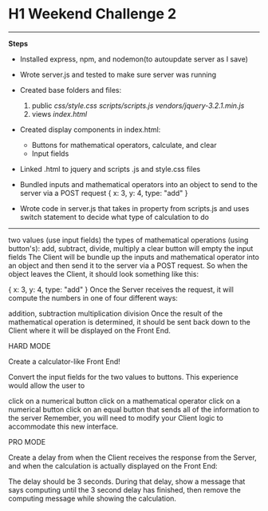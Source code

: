 # H1 Weekend Challenge 2

-------------------------------------------------------------------------------

**Steps**

- Installed express, npm, and nodemon(to autoupdate server as I save)

- Wrote server.js and tested to make sure server was running

- Created base folders and files:
  1. public
    *css/style.css*
    *scripts/scripts.js*
    *vendors/jquery-3.2.1.min.js*
  2. views
    *index.html*

- Created display components in index.html:
  + Buttons for mathematical operators, calculate, and clear
  + Input fields

- Linked .html to jquery and scripts .js and style.css files

- Bundled inputs and mathematical operators into an object to send to the server via a POST request
  {
     x: 3,
     y: 4,
     type: "add"
  }

- Wrote code in server.js that takes in property from scripts.js and uses switch statement to decide what type of calculation to do


---------------

two values (use input fields)
the types of mathematical operations (using button's): add, subtract, divide, multiply
a clear button will empty the input fields
The Client will be bundle up the inputs and mathematical operator into an object and then send it to the server via a POST request. So when the object leaves the Client, it should look something like this:

{
   x: 3,
   y: 4,
   type: "add"
}
Once the Server receives the request, it will compute the numbers in one of four different ways:

addition,
subtraction
multiplication
division
Once the result of the mathematical operation is determined, it should be sent back down to the Client where it will be displayed on the Front End.

HARD MODE

Create a calculator-like Front End!

Convert the input fields for the two values to buttons. This experience would allow the user to

click on a numerical button
click on a mathematical operator
click on a numerical button
click on an equal button that sends all of the information to the server
Remember, you will need to modify your Client logic to accommodate this new interface.

PRO MODE

Create a delay from when the Client receives the response from the Server, and when the calculation is actually displayed on the Front End:

The delay should be 3 seconds.
During that delay, show a message that says computing until the 3 second delay has finished, then remove the computing message while showing the calculation.
